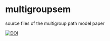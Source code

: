 # multigroupsem
source files of the multigroup path model paper

[![DOI](https://zenodo.org/badge/342210943.svg)](https://zenodo.org/badge/latestdoi/342210943)
